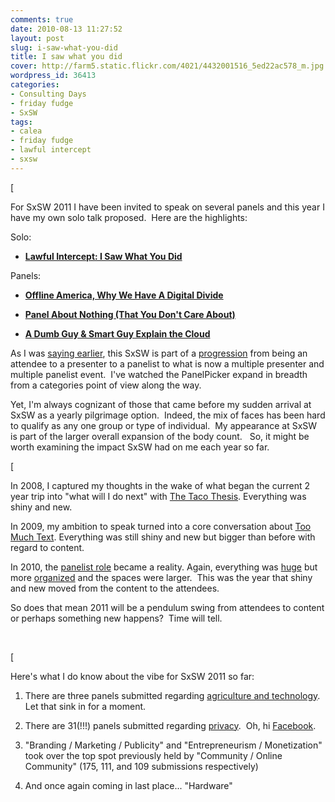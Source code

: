 ```yaml
---
comments: true
date: 2010-08-13 11:27:52
layout: post
slug: i-saw-what-you-did
title: I saw what you did
cover: http://farm5.static.flickr.com/4021/4432001516_5ed22ac578_m.jpg
wordpress_id: 36413
categories:
- Consulting Days
- friday fudge
- SxSW
tags:
- calea
- friday fudge
- lawful intercept
- sxsw
---
```





[




For SxSW 2011 I have been invited to speak on several panels and this year I have my own solo talk proposed.  Here are the highlights:




Solo:






  * [**Lawful Intercept: I Saw What You Did**](http://panelpicker.sxsw.com/ideas/view/5956)




Panels:






  * [**Offline America, Why We Have A Digital Divide**](http://panelpicker.sxsw.com/ideas/view/6287)


  * [﻿**Panel About Nothing (That You Don't Care About)**](http://panelpicker.sxsw.com/ideas/view/6742)


  * [**A Dumb Guy & Smart Guy Explain the Cloud**](http://panelpicker.sxsw.com/ideas/view/5804)**﻿**




As I was [saying earlier](http://fudge.org/sxsw-2011-cometh/), this SxSW is part of a [progression](http://fudge.org/sxsw-2011-cometh/) from being an attendee to a presenter to a panelist to what is now a multiple presenter and multiple panelist event.  I've watched the PanelPicker expand in breadth from a categories point of view along the way.




Yet, I'm always cognizant of those that came before my sudden arrival at SxSW as a yearly pilgrimage option.  Indeed, the mix of faces has been hard to qualify as any one group or type of individual.  My appearance at SxSW is part of the larger overall expansion of the body count.   So, it might be worth examining the impact SxSW had on me each year so far.




[




In 2008, I captured my thoughts in the wake of what began the current 2 year trip into "what will I do next" with [The Taco Thesis](http://fudge.org/the-taco-thesis/). Everything was shiny and new.




In 2009, my ambition to speak turned into a core conversation about [Too Much Text](http://fudge.org/too-much-text-2009/). Everything was still shiny and new but bigger than before with regard to content.




In 2010, the [panelist role](http://fudge.org/sxsw-2010-preview/) became a reality. Again, everything was [huge](http://fudge.org/sxsw-2010-happens/) but more [organized](http://fudge.org/sxsw-2010-happened/) and the spaces were larger.  This was the year that shiny and new moved from the content to the attendees.




So does that mean 2011 will be a pendulum swing from attendees to content or perhaps something new happens?  Time will tell.




 




[




Here's what I do know about the vibe for SxSW 2011 so far:






  1. There are three panels submitted regarding [agriculture and technology](http://panelpicker.sxsw.com/ideas/index/7/tag:agriculture). Let that sink in for a moment.


  2. There are 31(!!!) panels submitted regarding [privacy](http://panelpicker.sxsw.com/ideas/index/7/tag:privacy).  Oh, hi [Facebook](http://fudge.org/tag/facebook/).


  3. ﻿"Branding / Marketing / Publicity" and "﻿Entrepreneurism / Monetization" took over the top spot previously held by "Community / Online Community" (175, 111, and 109 submissions respectively) 


  4. And once again coming in last place... "Hardware"




 
